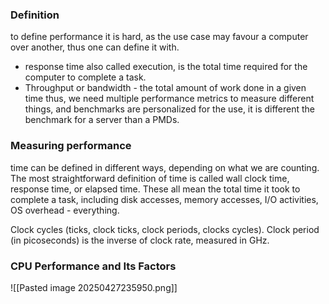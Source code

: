 ### Definition
to define performance it is hard, as the use case may favour a computer over another, thus one can define it with.
- response time also called execution, is the total time required for the computer to complete a task.
- Throughput or bandwidth - the total amount of work done in a given time
thus, we need multiple performance metrics to measure different things, and benchmarks are personalized for the use, it is different the benchmark for a server than a PMDs.

### Measuring performance
time can be defined in different ways, depending on what we are counting. The most straightforward definition of time is called wall clock time, response time, or elapsed time. These all mean the total time it took to complete a task, including disk accesses, memory accesses, I/O activities, OS overhead - everything.

Clock cycles (ticks, clock ticks, clock periods, clocks cycles). Clock period (in picoseconds) is the inverse of clock rate, measured in GHz. 

### CPU Performance and Its Factors
![[Pasted image 20250427235950.png]]



















